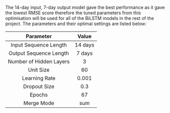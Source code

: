 The 14-day input, 7-day output model gave the best performance as it gave the lowest RMSE score therefore the tuned parameters from this optimisation will be used for all of the BiLSTM models in the rest of the project. The parameters and their optimal settings are listed below:

| Parameter  | Value |
| :---: | :---: |
| Input Sequence Length  | 14 days  |
| Output Sequence Length  | 7 days  |
| Number of Hidden Layers | 3 |
| Unit Size | 60 |
| Learning Rate | 0.001 |
| Dropout Size | 0.3 |
| Epochs | 67 |
| Merge Mode | sum |


